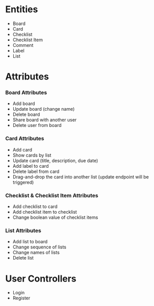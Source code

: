 # Entities
- Board
- Card
- Checklist
- Checklist Item
- Comment
- Label
- List

# Attributes

### Board Attributes
- Add board
- Update board (change name)
- Delete board
- Share board with another user
- Delete user from board

### Card Attributes
- Add card
- Show cards by list
- Update card (title, description, due date)
- Add label to card
- Delete label from card
- Drag-and-drop the card into another list (update endpoint will be triggered)

### Checklist & Checklist Item Attributes
- Add checklist to card
- Add checklist item to checklist
- Change boolean value of checklist items

### List Attributes
- Add list to board
- Change sequence of lists
- Change names of lists
- Delete list

# User Controllers
- Login
- Register
